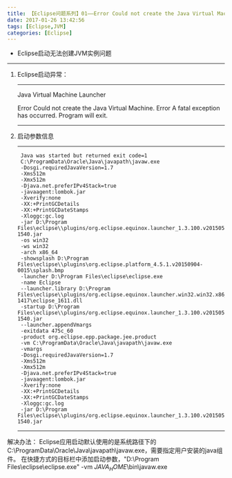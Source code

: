 ```yaml
---
title: 【Eclipse问题系列】01——Error Could not create the Java Virtual Machine
date: 2017-01-26 13:42:56
tags: [Eclipse,JVM]
categories: [Eclipse]
---
```

- Eclipse启动无法创建JVM实例问题
<!-- more -->

--------------------------------

1. Eclipse启动异常：

	---------------------------

	Java Virtual Machine Launcher

	Error Could not create the Java Virtual Machine.
	Error A fatal exception has occurred. Program will exit.

	---------------------------

2. 启动参数信息

	---------------------------

		Java was started but returned exit code=1
		C:\ProgramData\Oracle\Java\javapath\javaw.exe
		-Dosgi.requiredJavaVersion=1.7
		-Xms512m
		-Xmx512m
		-Djava.net.preferIPv4Stack=true
		-javaagent:lombok.jar
		-Xverify:none
		-XX:+PrintGCDetails
		-XX:+PrintGCDateStamps
		-Xloggc:gc.log
		-jar D:\Program Files\eclipse\\plugins/org.eclipse.equinox.launcher_1.3.100.v20150511-1540.jar
		-os win32
		-ws win32
		-arch x86_64
		-showsplash D:\Program Files\eclipse\\plugins\org.eclipse.platform_4.5.1.v20150904-0015\splash.bmp
		-launcher D:\Program Files\eclipse\eclipse.exe
		-name Eclipse
		--launcher.library D:\Program Files\eclipse\\plugins/org.eclipse.equinox.launcher.win32.win32.x86_64_1.1.300.v20150602-1417\eclipse_1611.dll
		-startup D:\Program Files\eclipse\\plugins/org.eclipse.equinox.launcher_1.3.100.v20150511-1540.jar
		--launcher.appendVmargs
		-exitdata 475c_60
		-product org.eclipse.epp.package.jee.product
		-vm C:\ProgramData\Oracle\Java\javapath\javaw.exe
		-vmargs
		-Dosgi.requiredJavaVersion=1.7
		-Xms512m
		-Xmx512m
		-Djava.net.preferIPv4Stack=true
		-javaagent:lombok.jar
		-Xverify:none
		-XX:+PrintGCDetails
		-XX:+PrintGCDateStamps
		-Xloggc:gc.log
		-jar D:\Program Files\eclipse\\plugins/org.eclipse.equinox.launcher_1.3.100.v20150511-1540.jar 

	---------------------------

解决办法：
Eclipse应用启动默认使用的是系统路径下的C:\ProgramData\Oracle\Java\javapath\javaw.exe，需要指定用户安装的java组件。
在快捷方式的目标栏中添加启动参数，"D:\Program Files\eclipse\eclipse.exe" -vm $JAVA_HOME$\bin\javaw.exe